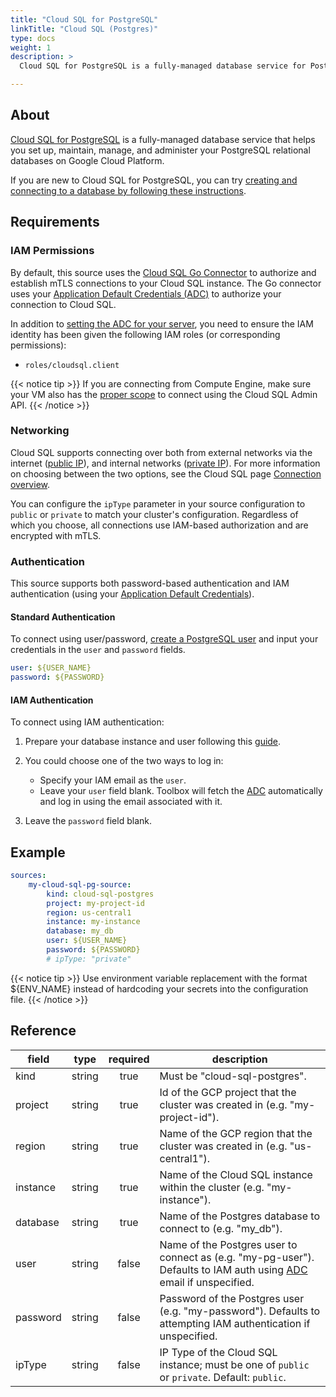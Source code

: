 ```yaml
---
title: "Cloud SQL for PostgreSQL"
linkTitle: "Cloud SQL (Postgres)"
type: docs
weight: 1
description: >
  Cloud SQL for PostgreSQL is a fully-managed database service for Postgres.

---
```


## About

[Cloud SQL for PostgreSQL][csql-pg-docs] is a fully-managed database service
that helps you set up, maintain, manage, and administer your PostgreSQL
relational databases on Google Cloud Platform.

If you are new to Cloud SQL for PostgreSQL, you can try [creating and connecting
to a database by following these instructions][csql-pg-quickstart].

[csql-pg-docs]: https://cloud.google.com/sql/docs/postgres
[csql-pg-quickstart]: https://cloud.google.com/sql/docs/postgres/connect-instance-local-computer

## Requirements

### IAM Permissions

By default, this source uses the [Cloud SQL Go Connector][csql-go-conn] to
authorize and establish mTLS connections to your Cloud SQL instance. The Go
connector uses your [Application Default Credentials (ADC)][adc] to authorize
your connection to Cloud SQL.

In addition to [setting the ADC for your server][set-adc], you need to ensure
the IAM identity has been given the following IAM roles (or corresponding
permissions):

- `roles/cloudsql.client`

{{< notice tip >}}
If you are connecting from Compute Engine, make sure your VM
also has the [proper
scope](https://cloud.google.com/compute/docs/access/service-accounts#accesscopesiam)
to connect using the Cloud SQL Admin API.
{{< /notice >}}

[csql-go-conn]: <https://github.com/GoogleCloudPlatform/cloud-sql-go-connector>
[adc]: <https://cloud.google.com/docs/authentication#adc>
[set-adc]: <https://cloud.google.com/docs/authentication/provide-credentials-adc>

### Networking

Cloud SQL supports connecting over both from external networks via the internet
([public IP][public-ip]), and internal networks ([private IP][private-ip]).
For more information on choosing between the two options, see the Cloud SQL page
[Connection overview][conn-overview].

You can configure the `ipType` parameter in your source configuration to
`public` or `private` to match your cluster's configuration. Regardless of which
you choose, all connections use IAM-based authorization and are encrypted with
mTLS.

[private-ip]: https://cloud.google.com/sql/docs/postgres/configure-private-ip
[public-ip]: https://cloud.google.com/sql/docs/postgres/configure-ip
[conn-overview]: https://cloud.google.com/sql/docs/postgres/connect-overview

### Authentication

This source supports both password-based authentication and IAM
authentication (using your [Application Default Credentials][adc]).

#### Standard Authentication

To connect using user/password, [create
a PostgreSQL user][cloudsql-users] and input your credentials in the `user` and
`password` fields.

```yaml
user: ${USER_NAME}
password: ${PASSWORD}
```

#### IAM Authentication

To connect using IAM authentication:

1. Prepare your database instance and user following this [guide][iam-guide].
2. You could choose one of the two ways to log in:
    - Specify your IAM email as the `user`.
    - Leave your `user` field blank. Toolbox will fetch the [ADC][adc]
      automatically and log in using the email associated with it.

3. Leave the `password` field blank.

[iam-guide]: https://cloud.google.com/sql/docs/postgres/iam-logins
[cloudsql-users]: https://cloud.google.com/sql/docs/postgres/create-manage-users

## Example

```yaml
sources:
    my-cloud-sql-pg-source:
        kind: cloud-sql-postgres
        project: my-project-id
        region: us-central1
        instance: my-instance
        database: my_db
        user: ${USER_NAME}
        password: ${PASSWORD}
        # ipType: "private"
```

{{< notice tip >}}
Use environment variable replacement with the format ${ENV_NAME}
instead of hardcoding your secrets into the configuration file.
{{< /notice >}}

## Reference

| **field** | **type** | **required** | **description**                                                                                                          |
|-----------|:--------:|:------------:|--------------------------------------------------------------------------------------------------------------------------|
| kind      |  string  |     true     | Must be "cloud-sql-postgres".                                                                                            |
| project   |  string  |     true     | Id of the GCP project that the cluster was created in (e.g. "my-project-id").                                            |
| region    |  string  |     true     | Name of the GCP region that the cluster was created in (e.g. "us-central1").                                             |
| instance  |  string  |     true     | Name of the Cloud SQL instance within the cluster (e.g. "my-instance").                                                  |
| database  |  string  |     true     | Name of the Postgres database to connect to (e.g. "my_db").                                                              |
| user      |  string  |     false    | Name of the Postgres user to connect as (e.g. "my-pg-user"). Defaults to IAM auth using [ADC][adc] email if unspecified. |
| password  |  string  |     false    | Password of the Postgres user (e.g. "my-password"). Defaults to attempting IAM authentication if unspecified.            |
| ipType    |  string  |     false    | IP Type of the Cloud SQL instance; must be one of `public` or `private`. Default: `public`.                              |
